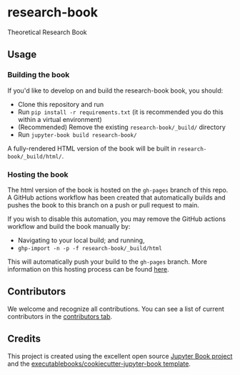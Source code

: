 # research-book

Theoretical Research Book

## Usage

### Building the book

If you'd like to develop on and build the research-book book, you should:

- Clone this repository and run
- Run `pip install -r requirements.txt` (it is recommended you do this within a virtual environment)
- (Recommended) Remove the existing `research-book/_build/` directory
- Run `jupyter-book build research-book/`

A fully-rendered HTML version of the book will be built in `research-book/_build/html/`.

### Hosting the book

The html version of the book is hosted on the `gh-pages` branch of this repo. A GitHub actions workflow has been created that automatically builds and pushes the book to this branch on a push or pull request to main.

If you wish to disable this automation, you may remove the GitHub actions workflow and build the book manually by:

- Navigating to your local build; and running,
- `ghp-import -n -p -f research-book/_build/html`

This will automatically push your build to the `gh-pages` branch. More information on this hosting process can be found [here](https://jupyterbook.org/publish/gh-pages.html#manually-host-your-book-with-github-pages).

## Contributors

We welcome and recognize all contributions. You can see a list of current contributors in the [contributors tab](https://github.com/antvopilov/research_book/graphs/contributors).

## Credits

This project is created using the excellent open source [Jupyter Book project](https://jupyterbook.org/) and the [executablebooks/cookiecutter-jupyter-book template](https://github.com/executablebooks/cookiecutter-jupyter-book).
